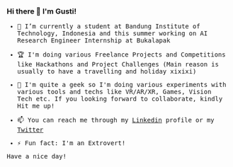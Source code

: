 ### Hi there 👋 I'm Gusti!

<samp>
  
- 🔭 I’m currently a student at Bandung Institute of Technology, Indonesia and this summer working on AI Research Engineer Internship at Bukalapak
  
- 🏆 I'm doing various Freelance Projects and Competitions like Hackathons and Project Challenges (Main reason is usually to have a travelling and holiday xixixi)

- 👯 I'm quite a geek so I'm doing various experiments with various tools and techs like VR/AR/XR, Games, Vision Tech etc. If you looking forward to collaborate, kindly Hit me up!

- 📫 You can reach me through my [Linkedin](https://www.linkedin.com/in/sang-gusti/) profile or my [Twitter](https://twitter.com/gusti_triandi)

- ⚡ Fun fact: I'm an Extrovert!

Have a nice day!
</samp>
